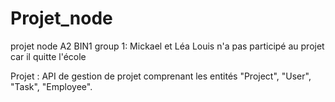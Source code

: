 # Projet_node
projet node A2 BIN1
group 1: Mickael et Léa
Louis n'a pas participé au projet car il quitte l'école

Projet :
API de gestion de projet comprenant les entités "Project", "User", "Task", "Employee".
